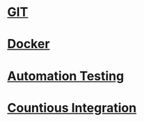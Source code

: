 # [GIT](/gitIPC.md)

# [ Docker](dockerIPC.md)

# [Automation Testing](at.md)

# [Countious Integration](ci.md)
